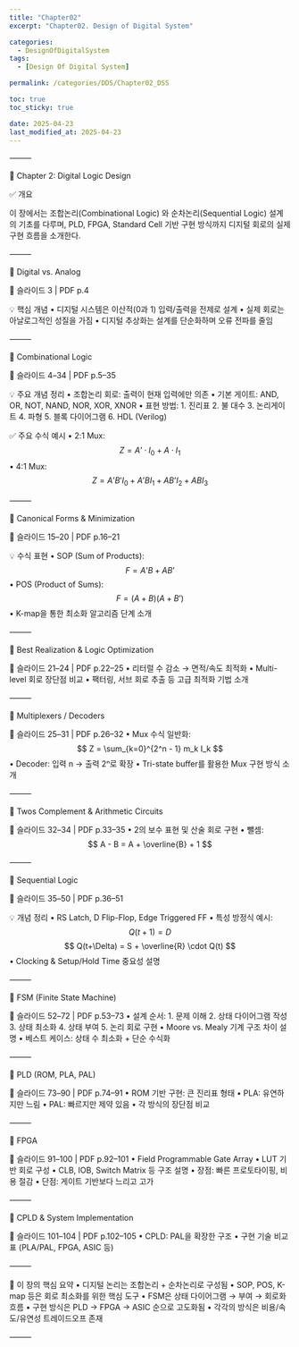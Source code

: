 ```yaml
---
title: "Chapter02"
excerpt: "Chapter02. Design of Digital System"

categories:
  - DesignOfDigitalSystem
tags:
  - [Design Of Digital System]

permalink: /categories/DDS/Chapter02_DSS

toc: true
toc_sticky: true

date: 2025-04-23
last_modified_at: 2025-04-23
---
```



⸻

📘 Chapter 2: Digital Logic Design

✅ 개요

이 장에서는 조합논리(Combinational Logic) 와 순차논리(Sequential Logic) 설계의 기초를 다루며, PLD, FPGA, Standard Cell 기반 구현 방식까지 디지털 회로의 실제 구현 흐름을 소개한다.

⸻

🔹 Digital vs. Analog

📄 슬라이드 3 | PDF p.4

💡 핵심 개념
	•	디지털 시스템은 이산적(0과 1) 입력/출력을 전제로 설계
	•	실제 회로는 아날로그적인 성질을 가짐
	•	디지털 추상화는 설계를 단순화하며 오류 전파를 줄임

⸻

🔹 Combinational Logic

📄 슬라이드 4–34 | PDF p.5–35

💡 주요 개념 정리
	•	조합논리 회로: 출력이 현재 입력에만 의존
	•	기본 게이트: AND, OR, NOT, NAND, NOR, XOR, XNOR
	•	표현 방법:
	1.	진리표
	2.	불 대수
	3.	논리게이트
	4.	파형
	5.	블록 다이어그램
	6.	HDL (Verilog)

✅ 주요 수식 예시
	•	2:1 Mux:
$$ Z = A’ \cdot I_0 + A \cdot I_1 $$
	•	4:1 Mux:
$$ Z = A’B’I_0 + A’BI_1 + AB’I_2 + ABI_3 $$

⸻

🔹 Canonical Forms & Minimization

📄 슬라이드 15–20 | PDF p.16–21

💡 수식 표현
	•	SOP (Sum of Products):
$$ F = A’B + AB’ $$
	•	POS (Product of Sums):
$$ F = (A + B)(A + B’) $$
	•	K-map을 통한 최소화 알고리즘 단계 소개

⸻

🔹 Best Realization & Logic Optimization

📄 슬라이드 21–24 | PDF p.22–25
	•	리터럴 수 감소 → 면적/속도 최적화
	•	Multi-level 회로 장단점 비교
	•	팩터링, 서브 회로 추출 등 고급 최적화 기법 소개

⸻

🔹 Multiplexers / Decoders

📄 슬라이드 25–31 | PDF p.26–32
	•	Mux 수식 일반화:
$$ Z = \sum_{k=0}^{2^n - 1} m_k I_k $$
	•	Decoder: 입력 n → 출력 2ⁿ로 확장
	•	Tri-state buffer를 활용한 Mux 구현 방식 소개

⸻

🔹 Twos Complement & Arithmetic Circuits

📄 슬라이드 32–34 | PDF p.33–35
	•	2의 보수 표현 및 산술 회로 구현
	•	뺄셈:
$$ A - B = A + \overline{B} + 1 $$

⸻

🔹 Sequential Logic

📄 슬라이드 35–50 | PDF p.36–51

💡 개념 정리
	•	RS Latch, D Flip-Flop, Edge Triggered FF
	•	특성 방정식 예시:
$$ Q(t+1) = D $$
$$ Q(t+\Delta) = S + \overline{R} \cdot Q(t) $$
	•	Clocking & Setup/Hold Time 중요성 설명

⸻

🔹 FSM (Finite State Machine)

📄 슬라이드 52–72 | PDF p.53–73
	•	설계 순서:
	1.	문제 이해
	2.	상태 다이어그램 작성
	3.	상태 최소화
	4.	상태 부여
	5.	논리 회로 구현
	•	Moore vs. Mealy 기계 구조 차이 설명
	•	베스트 케이스: 상태 수 최소화 + 단순 수식화

⸻

🔹 PLD (ROM, PLA, PAL)

📄 슬라이드 73–90 | PDF p.74–91
	•	ROM 기반 구현: 큰 진리표 형태
	•	PLA: 유연하지만 느림
	•	PAL: 빠르지만 제약 있음
	•	각 방식의 장단점 비교

⸻

🔹 FPGA

📄 슬라이드 91–100 | PDF p.92–101
	•	Field Programmable Gate Array
	•	LUT 기반 회로 구성
	•	CLB, IOB, Switch Matrix 등 구조 설명
	•	장점: 빠른 프로토타이핑, 비용 절감
	•	단점: 게이트 기반보다 느리고 고가

⸻

🔹 CPLD & System Implementation

📄 슬라이드 101–104 | PDF p.102–105
	•	CPLD: PAL을 확장한 구조
	•	구현 기술 비교표 (PLA/PAL, FPGA, ASIC 등)

⸻

📌 이 장의 핵심 요약
	•	디지털 논리는 조합논리 + 순차논리로 구성됨
	•	SOP, POS, K-map 등은 회로 최소화를 위한 핵심 도구
	•	FSM은 상태 다이어그램 → 부여 → 회로화 흐름
	•	구현 방식은 PLD → FPGA → ASIC 순으로 고도화됨
	•	각각의 방식은 비용/속도/유연성 트레이드오프 존재

⸻
